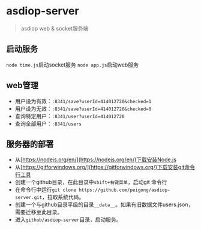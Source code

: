 # asdiop-server

> asdiop web & socket服务端

## 启动服务

`node time.js`启动socket服务
`node app.js`启动web服务

## web管理

- 用户设为有效：`:8341/save?userId=414012720&checked=1`
- 用户设为无效：`:8341/save?userId=414012720&checked=0`
- 查询特定用户：`:8341/user?userId=414012720`
- 查询全部用户：`:8341/users`

## 服务器的部署

- 从[https://nodejs.org/en/](https://nodejs.org/en/)下载安装Node.js
- 从[https://gitforwindows.org/](https://gitforwindows.org/)下载安装git命令行工具
- 创建一个github目录，在此目录中`shift+右键菜单`，启动git 命令行
- 在命令行中运行`git clone https://github.com/peigong/asdiop-server.git`，拉取系统代码。
- 创建一个与github目录平级的目录`__data__`。如果有旧数据文件users.json，需要迁移至此目录。
- 进入`github/asdiop-server`目录，启动服务。
